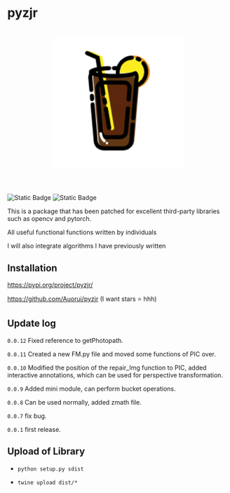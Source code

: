 # pyzjr

<h1 align="center">
<img src="https://github.com/Auorui/AI-Learning-Materials/blob/main/webbg/%E5%86%B0%E7%BA%A2%E8%8C%B6.png" width="300">
</h1><br>

![Static Badge](https://img.shields.io/badge/GitHub-Auorui-bgr?link=https%3A%2F%2Fgithub.com%2FAuorui)
![Static Badge](https://img.shields.io/badge/Download-pyzjr-rgb?color=%233ABBEB&link=https%3A%2F%2Fpypi.org%2Fproject%2Fpyzjr)

This is a package that has been patched for excellent third-party libraries such as opencv and pytorch.

All useful functional functions written by individuals

I will also integrate algorithms I have previously written

## Installation

https://pypi.org/project/pyzjr/

https://github.com/Auorui/pyzjr (I want stars ⭐ hhh)

## Update log
`0.0.12` Fixed reference to getPhotopath.

`0.0.11` Created a new FM.py file and moved some functions of PIC over.

`0.0.10` Modified the position of the repair_Img function to PIC, added interactive annotations, which can be used for perspective transformation.

`0.0.9` Added mini module, can perform bucket operations.

`0.0.8` Can be used normally, added zmath file.

`0.0.7` fix bug.

`0.0.1` first release.

## Upload of Library

* `python setup.py sdist`

* `twine upload dist/*`
